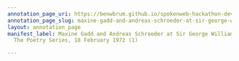 ```yaml
---
annotation_page_uri: https://benwbrum.github.io/spokenweb-hackathon-development-noterms/annotations/maxine-gadd-and-andreas-schroeder-at-sir-george-williams-university-the-poetry-series-18-february-1972-1--canvas-1-maxine-gadd.json
annotation_page_slug: maxine-gadd-and-andreas-schroeder-at-sir-george-williams-university-the-poetry-series-18-february-1972-1--canvas-1-maxine-gadd
layout: annotation_page
manifest_label: Maxine Gadd and Andreas Schroeder at Sir George Williams University,
  The Poetry Series, 18 February 1972 (1)

---
```

